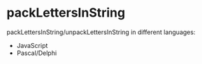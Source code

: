 # packLettersInString
packLettersInString/unpackLettersInString in different languages:
- JavaScript
- Pascal/Delphi
